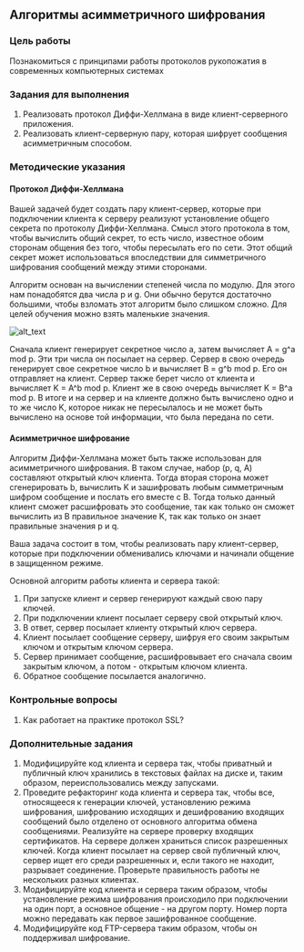 ## Алгоритмы асимметричного шифрования


### Цель работы

Познакомиться с принципами работы протоколов рукопожатия в современных компьютерных системах


### Задания для выполнения



1. Реализовать протокол Диффи-Хеллмана в виде клиент-серверного приложения.
2. Реализовать клиент-серверную пару, которая шифрует сообщения асимметричным способом.


### Методические указания


#### Протокол Диффи-Хеллмана

Вашей задачей будет создать пару клиент-сервер, которые при подключении клиента к серверу реализуют установление общего секрета по протоколу Диффи-Хеллмана. Смысл этого протокола в том, чтобы вычислить общий секрет, то есть число, известное обоим сторонам общения без того, чтобы пересылать его по сети. Этот общий секрет может использоваться впоследствии для симметричного шифрования сообщений между этими сторонами.

Алгоритм основан на вычислении степеней числа по модулю. Для этого нам понадобятся два числа p и g. Они обычно берутся достаточно большими, чтобы взломать этот алгоритм было слишком сложно. Для целей обучения можно взять маленькие значения. 


![alt_text](80.png "image_tooltip")


Сначала клиент генерирует секретное число a, затем вычисляет A = g^a mod p. Эти три числа он посылает на сервер. Сервер в свою очередь генерирует свое секретное число b и вычисляет B = g^b mod p. Его он отправляет на клиент. Сервер также берет число от клиента и вычисляет K = A^b mod p. Клиент же в свою очередь вычисляет K = B^a mod p. В итоге и на сервер и на клиенте должно быть вычислено одно и то же число K, которое никак не пересылалось и не может быть вычислено  на основе той информации, что была передана по сети.


#### Асимметричное шифрование

Алгоритм Диффи-Хеллмана может быть также использован для асимметричного шифрования. В таком случае, набор (p, q, A) составляют открытый ключ клиента. Тогда вторая сторона может cгенерировать b, вычислить K и зашифровать любым симметричным шифром сообщение и послать его вместе с B. Тогда только данный клиент сможет расшифровать это сообщение, так как только он сможет вычислить из B правильное значение K, так как только он знает правильные значения p и q.

Ваша задача состоит в том, чтобы реализовать пару клиент-сервер, которые при подключении обменивались ключами и начинали общение в защищенном режиме.

Основной алгоритм работы клиента и сервера такой:



1. При запуске клиент и сервер генерируют каждый свою пару ключей. 
2. При подключении клиент посылает серверу свой открытый ключ. 
3. В ответ, сервер посылает клиенту открытый ключ сервера. 
4. Клиент посылает сообщение серверу, шифруя его своим закрытым ключом и открытым ключом сервера.
5. Сервер принимает сообщение, расшифровывает его сначала своим закрытым ключом, а потом - открытым ключом клиента. 
6. Обратное сообщение посылается аналогично.


### Контрольные вопросы



1. Как работает на практике протокол SSL?


### Дополнительные задания



1. Модифицируйте код клиента и сервера так, чтобы приватный и публичный ключ хранились в текстовых файлах на диске и, таким образом, переиспользовались между запусками. 
2. Проведите рефакторинг кода клиента и сервера так, чтобы все, относящееся к генерации ключей, установлению режима шифрования, шифрованию исходящих и дешифрованию входящих сообщений было отделено от основного алгоритма обмена сообщениями.
Реализуйте на сервере проверку входящих сертификатов. На сервере должен храниться список разрешенных ключей. Когда клиент посылает на сервер свой публичный ключ, сервер ищет его среди разрешенных и, если такого не находит, разрывает соединение. Проверьте правильность работы не нескольких разных клиентах.
3. Модифицируйте код клиента и сервера таким образом, чтобы установление режима шифрования происходило при подключении на один порт, а основное общение - на другом порту. Номер порта можно передавать как первое зашифрованное сообщение. 
4. Модифицируйте код FTP-сервера таким образом, чтобы он поддерживал шифрование.

<!-- Docs to Markdown version 1.0β17 -->
